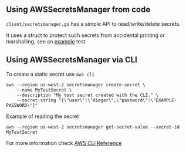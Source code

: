 ## Using AWSSecretsManager from code

`client/secretsmanager.go` has a simple API to read/write/delete secrets.

It uses a struct to protect such secrets from accidental printing or marshalling, see an [example](client/secretsmanager_test.go) test

## Using AWSSecretsManager via CLI

To create a static secret use `aws cli`

```
aws --region us-west-2 secretsmanager create-secret \
    --name MyTestSecret \
    --description "My test secret created with the CLI." \
    --secret-string "{\"user\":\"diegor\",\"password\":\"EXAMPLE-PASSWORD\"}"
```

Example of reading the secret

```
aws --region us-west-2 secretsmanager get-secret-value --secret-id MyTestSecret
```

For more information check [AWS CLI Reference](https://docs.aws.amazon.com/cli/v1/userguide/cli_secrets-manager_code_examples.html)
